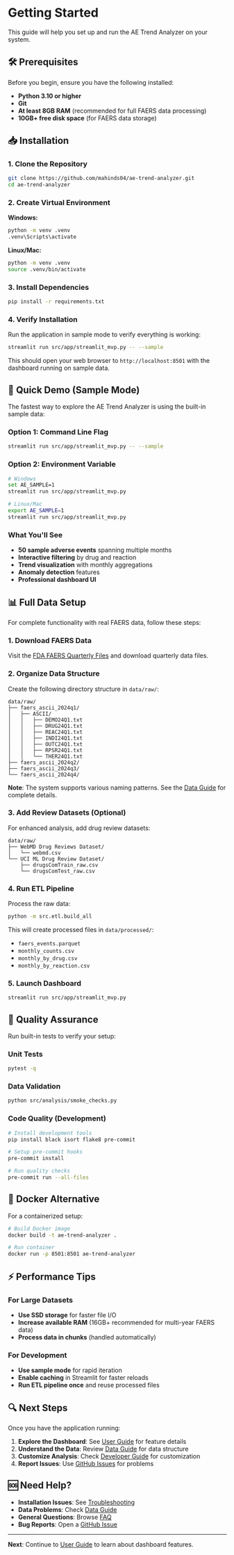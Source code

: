 # Getting Started

This guide will help you set up and run the AE Trend Analyzer on your system.

## 🛠️ Prerequisites

Before you begin, ensure you have the following installed:

- **Python 3.10 or higher**
- **Git**
- **At least 8GB RAM** (recommended for full FAERS data processing)
- **10GB+ free disk space** (for FAERS data storage)

## 📥 Installation

### 1. Clone the Repository

```bash
git clone https://github.com/mahinds04/ae-trend-analyzer.git
cd ae-trend-analyzer
```

### 2. Create Virtual Environment

**Windows:**
```bash
python -m venv .venv
.venv\Scripts\activate
```

**Linux/Mac:**
```bash
python -m venv .venv
source .venv/bin/activate
```

### 3. Install Dependencies

```bash
pip install -r requirements.txt
```

### 4. Verify Installation

Run the application in sample mode to verify everything is working:

```bash
streamlit run src/app/streamlit_mvp.py -- --sample
```

This should open your web browser to `http://localhost:8501` with the dashboard running on sample data.

## 🚀 Quick Demo (Sample Mode)

The fastest way to explore the AE Trend Analyzer is using the built-in sample data:

### Option 1: Command Line Flag
```bash
streamlit run src/app/streamlit_mvp.py -- --sample
```

### Option 2: Environment Variable
```bash
# Windows
set AE_SAMPLE=1
streamlit run src/app/streamlit_mvp.py

# Linux/Mac
export AE_SAMPLE=1
streamlit run src/app/streamlit_mvp.py
```

### What You'll See
- **50 sample adverse events** spanning multiple months
- **Interactive filtering** by drug and reaction
- **Trend visualization** with monthly aggregations
- **Anomaly detection** features
- **Professional dashboard UI**

## 📊 Full Data Setup

For complete functionality with real FAERS data, follow these steps:

### 1. Download FAERS Data

Visit the [FDA FAERS Quarterly Files](https://fis.fda.gov/extensions/FPD-QDE-FAERS/FPD-QDE-FAERS.html) and download quarterly data files.

### 2. Organize Data Structure

Create the following directory structure in `data/raw/`:

```
data/raw/
├── faers_ascii_2024q1/
│   ├── ASCII/
│   │   ├── DEMO24Q1.txt
│   │   ├── DRUG24Q1.txt
│   │   ├── REAC24Q1.txt
│   │   ├── INDI24Q1.txt
│   │   ├── OUTC24Q1.txt
│   │   ├── RPSR24Q1.txt
│   │   └── THER24Q1.txt
├── faers_ascii_2024q2/
├── faers_ascii_2024q3/
└── faers_ascii_2024q4/
```

**Note**: The system supports various naming patterns. See the [Data Guide](Data-Guide) for complete details.

### 3. Add Review Datasets (Optional)

For enhanced analysis, add drug review datasets:

```
data/raw/
├── WebMD Drug Reviews Dataset/
│   └── webmd.csv
└── UCI ML Drug Review Dataset/
    ├── drugsComTrain_raw.csv
    └── drugsComTest_raw.csv
```

### 4. Run ETL Pipeline

Process the raw data:

```bash
python -m src.etl.build_all
```

This will create processed files in `data/processed/`:
- `faers_events.parquet`
- `monthly_counts.csv`
- `monthly_by_drug.csv`
- `monthly_by_reaction.csv`

### 5. Launch Dashboard

```bash
streamlit run src/app/streamlit_mvp.py
```

## 🧪 Quality Assurance

Run built-in tests to verify your setup:

### Unit Tests
```bash
pytest -q
```

### Data Validation
```bash
python src/analysis/smoke_checks.py
```

### Code Quality (Development)
```bash
# Install development tools
pip install black isort flake8 pre-commit

# Setup pre-commit hooks
pre-commit install

# Run quality checks
pre-commit run --all-files
```

## 🐳 Docker Alternative

For a containerized setup:

```bash
# Build Docker image
docker build -t ae-trend-analyzer .

# Run container
docker run -p 8501:8501 ae-trend-analyzer
```

## ⚡ Performance Tips

### For Large Datasets
- **Use SSD storage** for faster file I/O
- **Increase available RAM** (16GB+ recommended for multi-year FAERS data)
- **Process data in chunks** (handled automatically)

### For Development
- **Use sample mode** for rapid iteration
- **Enable caching** in Streamlit for faster reloads
- **Run ETL pipeline once** and reuse processed files

## 🔍 Next Steps

Once you have the application running:

1. **Explore the Dashboard**: See [User Guide](User-Guide) for feature details
2. **Understand the Data**: Review [Data Guide](Data-Guide) for data structure
3. **Customize Analysis**: Check [Developer Guide](Developer-Guide) for customization
4. **Report Issues**: Use [GitHub Issues](https://github.com/mahinds04/ae-trend-analyzer/issues) for problems

## 🆘 Need Help?

- **Installation Issues**: See [Troubleshooting](Troubleshooting)
- **Data Problems**: Check [Data Guide](Data-Guide)
- **General Questions**: Browse [FAQ](FAQ)
- **Bug Reports**: Open a [GitHub Issue](https://github.com/mahinds04/ae-trend-analyzer/issues)

---

**Next**: Continue to [User Guide](User-Guide) to learn about dashboard features.